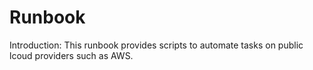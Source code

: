 # Runbook
Introduction:
This runbook provides scripts to automate tasks on public lcoud providers such as AWS.
